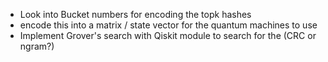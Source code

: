 - Look into Bucket numbers for encoding the topk hashes
- encode this into a matrix / state vector for the quantum machines to use
- Implement Grover's search with Qiskit module to search for the (CRC or ngram?)


